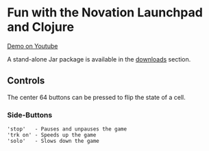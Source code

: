 # Fun with the Novation Launchpad and Clojure

[Demo on Youtube](http://www.youtube.com/watch?v=U3m2rWUn3yA)

A stand-alone Jar package is available in the [downloads](https://github.com/sordina/launchpad/downloads) section.

## Controls

The center 64 buttons can be pressed to flip the state of a cell.

### Side-Buttons

    'stop'   - Pauses and unpauses the game
    'trk on' - Speeds up the game
    'solo'   - Slows down the game
